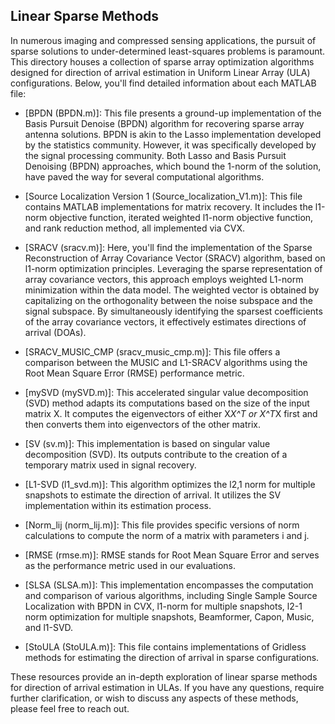 ## Linear Sparse Methods

In numerous imaging and compressed sensing applications, the pursuit of sparse solutions to under-determined least-squares problems is paramount. This directory houses a collection of sparse array optimization algorithms designed for direction of arrival estimation in Uniform Linear Array (ULA) configurations. Below, you'll find detailed information about each MATLAB file:

- [BPDN (BPDN.m)]: This file presents a ground-up implementation of the Basis Pursuit Denoise (BPDN) algorithm for recovering sparse array antenna solutions. BPDN is akin to the Lasso implementation developed by the statistics community. However, it was specifically developed by the signal processing community. Both Lasso and Basis Pursuit Denoising (BPDN) approaches, which bound the 1-norm of the solution, have paved the way for several computational algorithms.

- [Source Localization Version 1 (Source_localization_V1.m)]: This file contains MATLAB implementations for matrix recovery. It includes the l1-norm objective function, iterated weighted l1-norm objective function, and rank reduction method, all implemented via CVX.

- [SRACV (sracv.m)]: Here, you'll find the implementation of the Sparse Reconstruction of Array Covariance Vector (SRACV) algorithm, based on l1-norm optimization principles. Leveraging the sparse representation of array covariance vectors, this approach employs weighted L1-norm minimization within the data model. The weighted vector is obtained by capitalizing on the orthogonality between the noise subspace and the signal subspace. By simultaneously identifying the sparsest coefficients of the array covariance vectors, it effectively estimates directions of arrival (DOAs).

- [SRACV_MUSIC_CMP (sracv_music_cmp.m)]: This file offers a comparison between the MUSIC and L1-SRACV algorithms using the Root Mean Square Error (RMSE) performance metric.

- [mySVD (mySVD.m)]: This accelerated singular value decomposition (SVD) method adapts its computations based on the size of the input matrix X. It computes the eigenvectors of either X*X^T or X^T*X first and then converts them into eigenvectors of the other matrix.

- [SV (sv.m)]: This implementation is based on singular value decomposition (SVD). Its outputs contribute to the creation of a temporary matrix used in signal recovery.

- [L1-SVD (l1_svd.m)]: This algorithm optimizes the l2,1 norm for multiple snapshots to estimate the direction of arrival. It utilizes the SV implementation within its estimation process.

- [Norm_lij (norm_lij.m)]: This file provides specific versions of norm calculations to compute the norm of a matrix with parameters i and j.

- [RMSE (rmse.m)]: RMSE stands for Root Mean Square Error and serves as the performance metric used in our evaluations.

- [SLSA (SLSA.m)]: This implementation encompasses the computation and comparison of various algorithms, including Single Sample Source Localization with BPDN in CVX, l1-norm for multiple snapshots, l2-1 norm optimization for multiple snapshots, Beamformer, Capon, Music, and l1-SVD.

- [StoULA (StoULA.m)]: This file contains implementations of Gridless methods for estimating the direction of arrival in sparse configurations.

These resources provide an in-depth exploration of linear sparse methods for direction of arrival estimation in ULAs. If you have any questions, require further clarification, or wish to discuss any aspects of these methods, please feel free to reach out.
